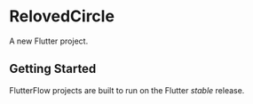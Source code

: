 # RelovedCircle

A new Flutter project.

## Getting Started

FlutterFlow projects are built to run on the Flutter _stable_ release.
